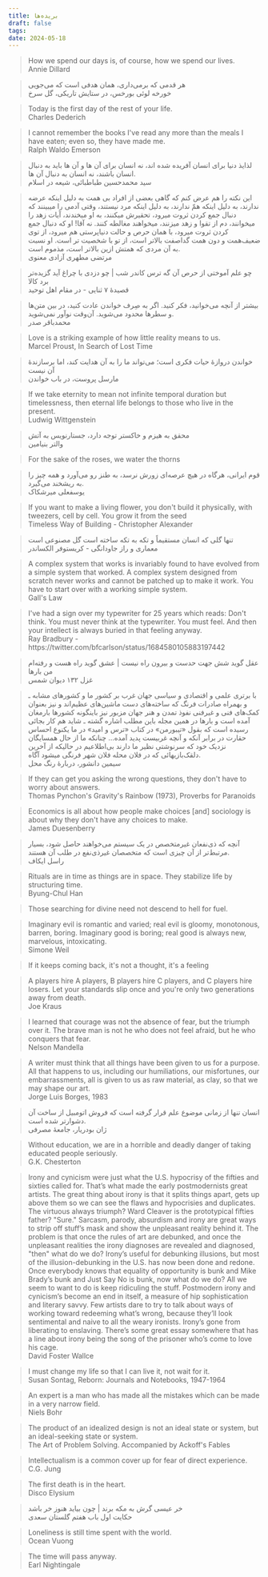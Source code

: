 ```yaml
---
title: بریده‌ها
draft: false
tags: 
date: 2024-05-18
---
```

<blockquote class="english-blockquote">How we spend our days is, of course, how we spend our lives. 
<footer class="english-footer">Annie Dillard</footer></blockquote>

<blockquote class="farsi-blockquote">هر قدمی که برمی‌داری، همان هدفی است که می‌جویی<footer class="farsi-footer">خورخه لوئی بورخس، در ستایش تاریکی، گل سرخ</footer></blockquote>


<blockquote class="english-blockquote">Today is the first day of the rest of your life.  
<footer class="english-footer">Charles Dederich</footer></blockquote>

<blockquote class="english-blockquote">I cannot remember the books I've read any more than the meals I have eaten; even so, they have made me.<footer class="english-footer">Ralph Waldo Emerson</footer></blockquote>

<blockquote class="farsi-blockquote">لذایذ دنیا برای انسان آفریده شده اند، نه انسان برای آن ها و آن ها باید به دنبال انسان باشند، نه انسان به دنبال آن ها.  <footer class="farsi-footer">سید محمدحسین طباطبائی، شیعه در اسلام</footer></blockquote>

<blockquote class="farsi-blockquote">این نکته را هم عرض کنم که گاهی بعضی از افراد بی همت به دلیل اینکه عرضه ندارند، به دلیل اینکه همّ ندارند، به دلیل اینکه مرد نیستند، وقتی آدمی را میبینند که دنبال جمع کردن ثروت میرود، تحقیرش میکنند، به او میخندند، آیات زهد را میخوانند، دم از تقوا و زهد میزنند، میخواهند مغالطه کنند. نه آقا! او که دنبال جمع کردن ثروت میرود، با همان حرص و حالت دنیاپرستی هم میرود، از توی ضعیف‌همت و دون همت گداصفت بالاتر است، از تو با شخصیت تر است. او نسبت به آن مردی که همتش ازین بالاتر است، مذموم است.<footer class="farsi-footer">مرتضی مطهری آزادی معنوی</footer></blockquote>

<blockquote class="farsi-blockquote">چو علم آموختی از حرص آن گه ترس کاندر شب | چو دزدی با چراغ آید گزیده‌تر برد کالا<footer class="farsi-footer">قصیدهٔ ۷ ثنایی - در مقام اهل توحید</footer></blockquote>

<blockquote class="farsi-blockquote">بیشتر از آنچه می‌خوانید، فکر کنید. اگر به صِرف خواندن عادت کنید، در بین متن‌ها و سطرها محدود می‌شوید. آن‌وقت نوآور نمی‌شوید.<footer class="farsi-footer">محمدباقر صدر</footer></blockquote>

<blockquote class="english-blockquote">Love is a striking example of how little reality means to us.<footer class="english-footer">Marcel Proust, In Search of Lost Time</footer></blockquote>

<blockquote class="farsi-blockquote">خواندن دروازهٔ حیات فکری است؛ می‌تواند ما را به آن هدایت کند، اما برسازندهٔ آن نیست<footer class="farsi-footer">مارسل پروست، در باب خواندن</footer></blockquote>

<blockquote class="english-blockquote">If we take eternity to mean not infinite temporal duration but timelessness, then eternal life belongs to those who live in the present.<footer class="english-footer">Ludwig Wittgenstein</footer></blockquote>

<blockquote class="farsi-blockquote">محقق به هیزم و خاکستر توجه دارد، جستارنویس به آتش<footer class="farsi-footer">والتر بنیامین</footer></blockquote>

<blockquote class="english-blockquote">For the sake of the roses, we water the thorns</blockquote>

<blockquote class="farsi-blockquote">قوم ايرانی، هرگاه در هيچ عرصه‌ای زورش نرسد، به طنز رو می‌آورد و همه چيز را به ريشخند می‌گيرد.<footer class="farsi-footer">یوسفعلی میرشکاک</footer></blockquote>

<blockquote class="english-blockquote">If you want to make a living flower, you don't build it physically, with tweezers, cell by cell. You grow it from the seed<footer class="english-footer">Timeless Way of Building - Christopher Alexander</footer></blockquote>

<blockquote class="farsi-blockquote">تنها گلی که انسان مستقیماً و تکه به تکه ساخته است گل مصنوعی است<footer class="farsi-footer">معماری و راز جاودانگی - کریستوفر الکساندر</footer></blockquote>

<blockquote class="english-blockquote">A complex system that works is invariably found to have evolved from a simple system that worked. A complex system designed from scratch never works and cannot be patched up to make it work. You have to start over with a working simple system.<footer class="english-footer">Gall's Law</footer></blockquote>

<blockquote class="english-blockquote">I've had a sign over my typewriter for 25 years which reads: Don't think. You must never think at the typewriter. You must feel. And then your intellect is always buried in that feeling anyway.<footer class="english-footer">Ray Bradbury - https://twitter.com/bfcarlson/status/1684580105883197442</footer></blockquote>

<blockquote class="farsi-blockquote">عقل گوید شش جهت حدست و بیرون راه نیست | عشق گوید راه هست و رفته‌ام من بارها<footer class="farsi-footer">غزل ۱۳۲ دیوان شمس</footer></blockquote>

<blockquote class="farsi-blockquote">با برتری علمی و اقتصادی و سیاسی جهان غرب بر کشور ما و کشورهای مشابه ـ و بهمراه صادرات فرنگ که ساخته‌های دست ماشین‌های عظیم‌اند و نیز بعنوان کمک‌های فنی و غیرفنی نفوذ تمدن و هنر جهان مزبور نیز باینگونه کشورها بارمغان آمده است و بارها در همین مجله باین مطلب اشاره گشته ـ شاید هم کار بجائی رسیده است که بقول «تیبورمن» در کتاب «ترس و امید» در ما یکنوع احساس حقارت در برابر آنکه و آنچه غربیست پدید آمده… چنانکه ما از حال همسایگان نزدیک خود که سرنوشتی نظیر ما دارند بی‌اطلاعیم در حالیکه از آخرین دلقک‌بازیهائی که در فلان محله فلان شهر فرنگی میشود آگاه.<footer class="farsi-footer">سیمین دانشور، دربارهٔ رنگ محل</footer></blockquote>

<blockquote class="english-blockquote">If they can get you asking the wrong questions, they don't have to worry about answers.<footer class="english-footer">Thomas Pynchon's Gravity's Rainbow (1973), Proverbs for Paranoids</footer></blockquote>

<blockquote class="english-blockquote">Economics is all about how people make choices [and] sociology is about why they don't have any choices to make.<footer class="english-footer">James Duesenberry</footer></blockquote>

<blockquote class="farsi-blockquote">آنچه که ذی‌نفعان غیرمتخصص در یک سیستم می‌خواهند حاصل شود، بسیار مرتبط‌تر از آن چیزی است که متخصصان غیرذی‌نفع در طلب آن هستند.<footer class="farsi-footer">راسل ایکاف</footer></blockquote>

<blockquote class="english-blockquote">Rituals are in time as things are in space. They stabilize life by structuring time.<footer class="english-footer">Byung-Chul Han</footer></blockquote>

<blockquote class="english-blockquote">Those searching for divine need not descend to hell for fuel.</blockquote>

<blockquote class="english-blockquote">Imaginary evil is romantic and varied; real evil is gloomy, monotonous, barren, boring. Imaginary good is boring; real good is always new, marvelous, intoxicating.<footer class="english-footer">Simone Weil</footer></blockquote>

<blockquote class="english-blockquote">If it keeps coming back, it's not a thought, it's a feeling</blockquote>

<blockquote class="english-blockquote">A players hire A players, B players hire C players, and C players hire losers. Let your standards slip once and you're only two generations away from death.<footer class="english-footer">Joe Kraus</footer></blockquote>

<blockquote class="english-blockquote">I learned that courage was not the absence of fear, but the triumph over it. The brave man is not he who does not feel afraid, but he who conquers that fear.<footer class="english-footer">Nelson Mandella</footer></blockquote>

<blockquote class="english-blockquote">A writer must think that all things have been given to us for a purpose. All that happens to us, including our humiliations, our misfortunes, our embarrassments, all is given to us as raw material, as clay, so that we may shape our art.<footer class="english-footer">Jorge Luis Borges, 1983</footer></blockquote>

<blockquote class="farsi-blockquote">انسان تنها از زمانی موضوع علم قرار گرفته است که فروش اتومبیل از ساخت آن دشوارتر شده است.<footer class="farsi-footer">ژان بودریار، جامعهٔ مصرفی</footer></blockquote>

<blockquote class="english-blockquote">Without education, we are in a horrible and deadly danger of taking educated people seriously.<footer class="english-footer">G.K. Chesterton</footer></blockquote>

<blockquote class="english-blockquote">Irony and cynicism were just what the U.S. hypocrisy of the fifties and sixties called for. That’s what made the early postmodernists great artists. The great thing about irony is that it splits things apart, gets up above them so we can see the flaws and hypocrisies and duplicates. The virtuous always triumph? Ward Cleaver is the prototypical fifties father? "Sure." Sarcasm, parody, absurdism and irony are great ways to strip off stuff’s mask and show the unpleasant reality behind it. The problem is that once the rules of art are debunked, and once the unpleasant realities the irony diagnoses are revealed and diagnosed, "then" what do we do? Irony’s useful for debunking illusions, but most of the illusion-debunking in the U.S. has now been done and redone. Once everybody knows that equality of opportunity is bunk and Mike Brady’s bunk and Just Say No is bunk, now what do we do? All we seem to want to do is keep ridiculing the stuff. Postmodern irony and cynicism’s become an end in itself, a measure of hip sophistication and literary savvy. Few artists dare to try to talk about ways of working toward redeeming what’s wrong, because they’ll look sentimental and naive to all the weary ironists. Irony’s gone from liberating to enslaving. There’s some great essay somewhere that has a line about irony being the song of the prisoner who’s come to love his cage.<footer class="english-footer">David Foster Wallce</footer></blockquote>
<blockquote class="english-blockquote">I must change my life so that I can live it, not wait for it.<footer class="english-footer">Susan Sontag, Reborn: Journals and Notebooks, 1947-1964</footer></blockquote>

<blockquote class="english-blockquote">An expert is a man who has made all the mistakes which can be made in a very narrow field.<footer class="english-footer">Niels Bohr</footer></blockquote>

<blockquote class="english-blockquote">The product of an idealized design is not an ideal state or system, but an ideal-seeking state or system.<footer class="english-footer">The Art of Problem Solving. Accompanied by Ackoff's Fables</footer></blockquote>
<blockquote class="english-blockquote">Intellectualism is a common cover up for fear of direct experience.<footer class="english-footer">C.G. Jung</footer></blockquote>

<blockquote class="english-blockquote">The first death is in the heart.<footer class="english-footer">Disco Elysium</footer></blockquote>

<blockquote class="farsi-blockquote">خر عیسی گرش به مکه برند | چون بیاید هنوز خر باشد<footer class="farsi-footer">حکایت اول باب هفتم گلستان سعدی</footer></blockquote>

<blockquote class="english-blockquote">Loneliness is still time spent with the world.<footer class="english-footer">Ocean Vuong</footer></blockquote>

<blockquote class="english-blockquote">The time will pass anyway.<footer class="english-footer">Earl Nightingale</footer></blockquote>
